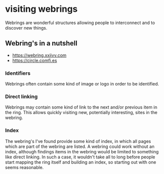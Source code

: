 # visiting webrings

Webrings are wonderful structures allowing people to interconnect and to discover new things.

## Webring's in a nutshell

- <a href="https://webring.xxiivv.com">https://webring.xxiivv.com</a>
- <a href="https://circle.comfi.es">https://circle.comfi.es</a>

### Identifiers

Webrings often contain some kind of image or logo in order to be identified. 

### Direct linking

Webrings may contain some kind of link to the next and/or previous item in the ring. This allows quickly visiting new, potentially interesting, sites in the webring.

### Index

The webring's I've found provide some kind of index, in which all pages which are part of the webring are listed. A webring could work without an index, although findings items in the webring would be limited to something like direct linking. In such a case, it wouldn't take all to long before people start mapping the ring itself and building an index, so starting out with one seems reasonable.
